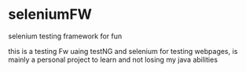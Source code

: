# seleniumFW
selenium testing framework for fun

this is a testing Fw uaing testNG and selenium for testing webpages, is mainly a personal project to learn and not losing my java abilities
